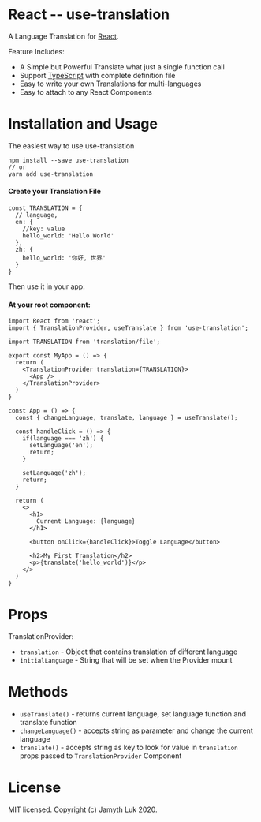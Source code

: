 # React -- use-translation

A Language Translation for [React](https://reactjs.com).

Feature Includes:

- A Simple but Powerful Translate what just a single function call
- Support [TypeScript](https://www.typescriptlang.org/) with complete definition file
- Easy to write your own Translations for multi-languages
- Easy to attach to any React Components

# Installation and Usage

The easiest way to use use-translation

```
npm install --save use-translation
// or
yarn add use-translation
```

#### Create your Translation File

```
const TRANSLATION = {
  // language,
  en: {
    //key: value
    hello_world: 'Hello World'
  },
  zh: {
    hello_world: '你好, 世界'
  }
}
```

Then use it in your app:

#### At your root component:

```
import React from 'react';
import { TranslationProvider, useTranslate } from 'use-translation';

import TRANSLATION from 'translation/file';

export const MyApp = () => {
  return (
    <TranslationProvider translation={TRANSLATION}>
      <App />
    </TranslationProvider>
  )
}

const App = () => {
  const { changeLanguage, translate, language } = useTranslate();

  const handleClick = () => {
    if(language === 'zh') {
      setLanguage('en');
      return;
    }

    setLanguage('zh');
    return;
  }

  return (
    <>
      <h1>
        Current Language: {language}
      </h1>

      <button onClick={handleClick}>Toggle Language</button>

      <h2>My First Translation</h2>
      <p>{translate('hello_world')}</p>
    </>
  )
}

```

# Props

TranslationProvider:

- `translation` - Object that contains translation of different language
- `initialLanguage` - String that will be set when the Provider mount

# Methods

- `useTranslate()` - returns current language, set language function and translate function
- `changeLanguage()` - accepts string as parameter and change the current language
- `translate()` - accepts string as key to look for value in `translation` props passed to `TranslationProvider` Component

# License

MIT licensed. Copyright (c) Jamyth Luk 2020.
